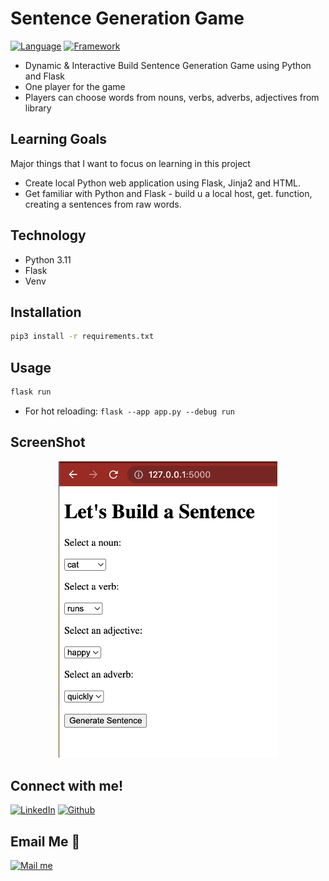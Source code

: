 # Sentence Generation Game
[![Language](https://img.shields.io/badge/language-python-blue.svg?style=flat)](https://www.python.org)
[![Framework](https://img.shields.io/badge/framework-flask-green.svg?style=flat)](https://flask.palletsprojects.com/en/2.2.x/)


- Dynamic & Interactive Build Sentence Generation Game using Python and Flask
- One player for the game
- Players can choose words from nouns, verbs, adverbs, adjectives from library

## Learning Goals
Major things that I want to focus on learning in this project
- Create local Python web application using Flask, Jinja2 and HTML.
- Get familiar with Python and Flask - build u a local host, get. function, creating a sentences from raw words.

## Technology
- Python 3.11
- Flask
- Venv

## Installation
```bash
pip3 install -r requirements.txt
```

## Usage

```bash
flask run
```

* For hot reloading: `flask --app app.py --debug run`

## ScreenShot
<p align="center">
  <img src="./sentence_game.png" width="350">
</p>

## Connect with me!

[<img target="_blank" src="https://img.icons8.com/bubbles/100/000000/linkedin.png" title="LinkedIn">](https://linkedin.com/in/annieyentran/)  [<img target="_blank" src="https://img.icons8.com/bubbles/100/000000/github.png" title="Github">](https://github.com/momofAnAl)

## Email Me :e-mail:
[<img target="_blank" src="https://img.icons8.com/bubbles/100/000000/secured-letter.png" title="Mail me">](mailto:anhtr077@gmail.com)

